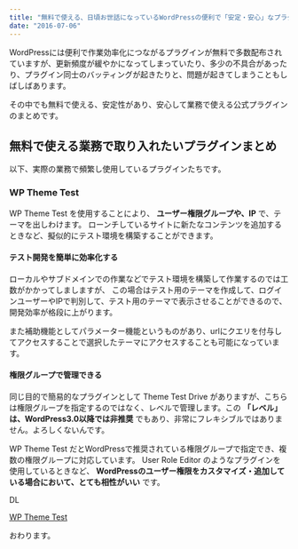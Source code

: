 ```yaml
---
title: "無料で使える、日頃お世話になっているWordPressの便利で「安定・安心」なプラグインまとめ - 『WordPress』"
date: "2016-07-06"
---
```


WordPressには便利で作業効率化につながるプラグインが無料で多数配布されていますが、更新頻度が緩やかになってしまっていたり、多少の不具合があったり、プラグイン同士のバッティングが起きたりと、問題が起きてしまうこともしばしばあります。

その中でも無料で使える、安定性があり、安心して業務で使える公式プラグインのまとめです。

## 無料で使える業務で取り入れたいプラグインまとめ

以下、実際の業務で頻繁し使用しているプラグインたちです。

### WP Theme Test

WP Theme Test を使用することにより、 **ユーザー権限グループや、IP** で、テーマを出しわけます。 ローンチしているサイトに新たなコンテンツを追加するときなど、擬似的にテスト環境を構築することができます。

#### テスト開発を簡単に効率化する

ローカルやサブドメインでの作業などでテスト環境を構築して作業するのでは工数がかかってしましますが、 この場合はテスト用のテーマを作成して、ログインユーザーやIPで判別して、テスト用のテーマで表示させることができるので、開発効率が格段に上がります。

また補助機能としてパラメーター機能というものがあり、urlにクエリを付与してアクセスすることで選択したテーマにアクセスすることも可能になっています。

#### 権限グループで管理できる

同じ目的で簡易的なプラグインとして Theme Test Drive がありますが、こちらは権限グループを指定するのではなく、レベルで管理します。この **「レベル」は、WordPress3.0以降では非推奨** でもあり、非常にフレキシブルではありません。よろしくないんです。

WP Theme Test だとWordPressで推奨されている権限グループで指定でき、複数の権限グループに対応しています。 User Role Editor のようなプラグインを　使用しているときなど、 **WordPressのユーザー権限をカスタマイズ・追加している場合において、とても相性がいい** です。

DL

[WP Theme Test](https://wordpress.org/plugins/wp-theme-test/)

おわります。
